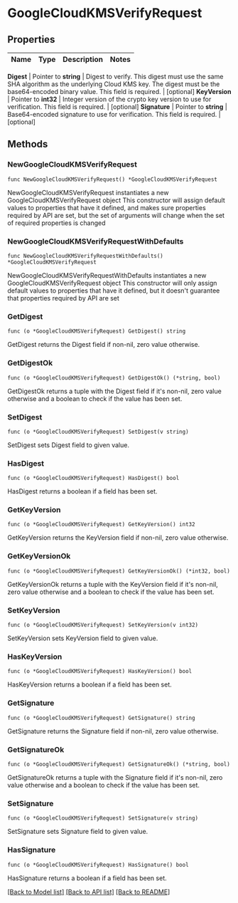 # GoogleCloudKMSVerifyRequest


## Properties

Name | Type | Description | Notes
------------ | ------------- | ------------- | -------------


**Digest** | Pointer to **string** | Digest to verify. This digest must use the same SHA algorithm as the underlying Cloud KMS key. The digest must be the base64-encoded binary value. This field is required. | [optional] 
**KeyVersion** | Pointer to **int32** | Integer version of the crypto key version to use for verification. This field is required. | [optional] 
**Signature** | Pointer to **string** | Base64-encoded signature to use for verification. This field is required. | [optional] 



## Methods


### NewGoogleCloudKMSVerifyRequest

`func NewGoogleCloudKMSVerifyRequest() *GoogleCloudKMSVerifyRequest`

NewGoogleCloudKMSVerifyRequest instantiates a new GoogleCloudKMSVerifyRequest object
This constructor will assign default values to properties that have it defined,
and makes sure properties required by API are set, but the set of arguments
will change when the set of required properties is changed

### NewGoogleCloudKMSVerifyRequestWithDefaults

`func NewGoogleCloudKMSVerifyRequestWithDefaults() *GoogleCloudKMSVerifyRequest`

NewGoogleCloudKMSVerifyRequestWithDefaults instantiates a new GoogleCloudKMSVerifyRequest object
This constructor will only assign default values to properties that have it defined,
but it doesn't guarantee that properties required by API are set


### GetDigest

`func (o *GoogleCloudKMSVerifyRequest) GetDigest() string`

GetDigest returns the Digest field if non-nil, zero value otherwise.

### GetDigestOk

`func (o *GoogleCloudKMSVerifyRequest) GetDigestOk() (*string, bool)`

GetDigestOk returns a tuple with the Digest field if it's non-nil, zero value otherwise
and a boolean to check if the value has been set.

### SetDigest

`func (o *GoogleCloudKMSVerifyRequest) SetDigest(v string)`

SetDigest sets Digest field to given value.


### HasDigest

`func (o *GoogleCloudKMSVerifyRequest) HasDigest() bool`

HasDigest returns a boolean if a field has been set.




### GetKeyVersion

`func (o *GoogleCloudKMSVerifyRequest) GetKeyVersion() int32`

GetKeyVersion returns the KeyVersion field if non-nil, zero value otherwise.

### GetKeyVersionOk

`func (o *GoogleCloudKMSVerifyRequest) GetKeyVersionOk() (*int32, bool)`

GetKeyVersionOk returns a tuple with the KeyVersion field if it's non-nil, zero value otherwise
and a boolean to check if the value has been set.

### SetKeyVersion

`func (o *GoogleCloudKMSVerifyRequest) SetKeyVersion(v int32)`

SetKeyVersion sets KeyVersion field to given value.


### HasKeyVersion

`func (o *GoogleCloudKMSVerifyRequest) HasKeyVersion() bool`

HasKeyVersion returns a boolean if a field has been set.




### GetSignature

`func (o *GoogleCloudKMSVerifyRequest) GetSignature() string`

GetSignature returns the Signature field if non-nil, zero value otherwise.

### GetSignatureOk

`func (o *GoogleCloudKMSVerifyRequest) GetSignatureOk() (*string, bool)`

GetSignatureOk returns a tuple with the Signature field if it's non-nil, zero value otherwise
and a boolean to check if the value has been set.

### SetSignature

`func (o *GoogleCloudKMSVerifyRequest) SetSignature(v string)`

SetSignature sets Signature field to given value.


### HasSignature

`func (o *GoogleCloudKMSVerifyRequest) HasSignature() bool`

HasSignature returns a boolean if a field has been set.









[[Back to Model list]](../README.md#documentation-for-models) [[Back to API list]](../README.md#documentation-for-api-endpoints) [[Back to README]](../README.md)


